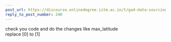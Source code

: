 ```yaml
---
post_url: https://discourse.onlinedegree.iitm.ac.in/t/ga4-data-sourcing-discussion-thread-tds-jan-2025/165959/252
reply_to_post_number: 240
---
```

check you code and do the changes like max\_latitude  
replace [0] to [1]